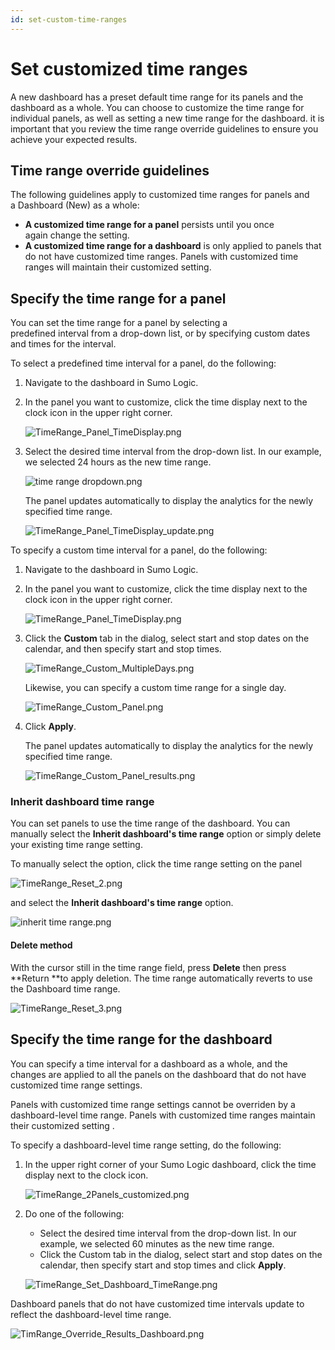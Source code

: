 ```yaml
---
id: set-custom-time-ranges
---
```


# Set customized time ranges

A new dashboard has a preset default time range for its panels and the dashboard as a whole. You can choose to customize the time range for individual panels, as well as setting a new time range for the
dashboard. it is important that you review the time range override guidelines to ensure you achieve your expected results.

## Time range override guidelines

The following guidelines apply to customized time ranges for panels and a Dashboard (New) as a whole:

* **A customized time range for a panel** persists until you once again change the setting.
* **A customized time range for a dashboard** is only applied to panels that do not have customized time ranges. Panels with customized time ranges will maintain their customized setting.

## Specify the time range for a panel

You can set the time range for a panel by selecting a predefined interval from a drop-down list, or by specifying custom dates and times for the interval. 

To select a predefined time interval for a panel, do the following:

1.  Navigate to the dashboard in Sumo Logic.
2.  In the panel you want to customize, click the time display next to the clock icon in the upper right corner. 

    ![TimeRange_Panel_TimeDisplay.png](/img/dashboards-new/set-custom-time-ranges/TimeRange_Panel_TimeDisplay.png)

3.  Select the desired time interval from the drop-down list. In our example, we selected 24 hours as the new time range.

    ![time range dropdown.png](/img/dashboards-new/set-custom-time-ranges/time-range-dropdown.png)

    The panel updates automatically to display the analytics for the newly specified time range.

    ![TimeRange_Panel_TimeDisplay_update.png](/img/dashboards-new/set-custom-time-ranges/TimeRange_Panel_TimeDisplay_update.png)

To specify a custom time interval for a panel, do the following:

1.  Navigate to the dashboard in Sumo Logic.
2.  In the panel you want to customize, click the time display next to the clock icon in the upper right corner.  

    ![TimeRange_Panel_TimeDisplay.png](/img/dashboards-new/set-custom-time-ranges/TimeRange_Panel_TimeDisplay.png)

3.  Click the **Custom** tab in the dialog, select start and stop dates on the calendar, and then specify start and stop times.

    ![TimeRange_Custom_MultipleDays.png](/img/dashboards-new/set-custom-time-ranges/TimeRange_Custom_MultipleDays.png)

    Likewise, you can specify a custom time range for a single day.

    ![TimeRange_Custom_Panel.png](/img/dashboards-new/set-custom-time-ranges/TimeRange_Custom_Panel.png)

4.  Click **Apply**. 

    The panel updates automatically to display the analytics for the newly specified time range.

    ![TimeRange_Custom_Panel_results.png](/img/dashboards-new/set-custom-time-ranges/TimeRange_Custom_Panel_results.png)

### Inherit dashboard time range

You can set panels to use the time range of the dashboard. You can manually select the **Inherit dashboard's time range** option or simply delete your existing time range setting.

To manually select the option, click the time range setting on the panel

![TimeRange_Reset_2.png](/img/dashboards-new/set-custom-time-ranges/TimeRange_Reset_2.png)

and select the **Inherit dashboard's time range** option.

![inherit time range.png](/img/dashboards-new/set-custom-time-ranges/inherit-time-range.png)

#### Delete method

With the cursor still in the time range field, press **Delete** then press **Return **to apply deletion. The time range automatically reverts to use the Dashboard time range.

![TimeRange_Reset_3.png](/img/dashboards-new/set-custom-time-ranges/TimeRange_Reset_3.png)

## Specify the time range for the dashboard

You can specify a time interval for a dashboard as a whole, and the changes are applied to all the panels on the dashboard that do not have customized time range settings.

Panels with customized time range settings cannot be overriden by a dashboard-level time range. Panels with customized time ranges maintain their customized setting .

To specify a dashboard-level time range setting, do the following:

1.  In the upper right corner of your Sumo Logic dashboard, click the time display next to the clock icon.

    ![TimeRange_2Panels_customized.png](/img/dashboards-new/set-custom-time-ranges/TimeRange_2Panels_customized.png)

2.  Do one of the following:

    * Select the desired time interval from the drop-down list. In our example, we selected 60 minutes as the new time range.
    * Click the Custom tab in the dialog, select start and stop dates on the calendar, then specify start and stop times and click **Apply**.

    ![TimeRange_Set_Dashboard_TimeRange.png](/img/dashboards-new/set-custom-time-ranges/TimeRange_Set_Dashboard_TimeRange.png)

Dashboard panels that do not have customized time intervals update to
reflect the dashboard-level time range.

![TimRange_Override_Results_Dashboard.png](/img/dashboards-new/set-custom-time-ranges/TimRange_Override_Results_Dashboard.png)
